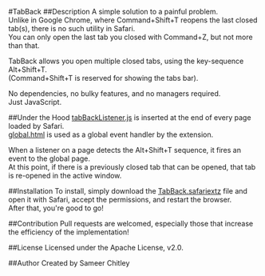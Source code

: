 #TabBack
##Description
A simple solution to a painful problem.  
Unlike in Google Chrome, where Command+Shift+T reopens the last closed tab(s), there is no such utility in Safari.  
You can only open the last tab you closed with Command+Z, but not more than that.  

TabBack allows you open multiple closed tabs, using the key-sequence Alt+Shift+T.  
(Command+Shift+T is reserved for showing the tabs bar).  

No dependencies, no bulky features, and no managers required.  
Just JavaScript.  

##Under the Hood
[tabBackListener.js](TabBack.safariextension/tabBackListener.js) is inserted at the end of every page loaded by Safari.  
[global.html](TabBack.safariextension/global.html) is used as a global event handler by the extension.  

When a listener on a page detects the Alt+Shift+T sequence, it fires an event to the global page.  
At this point, if there is a previously closed tab that can be opened, that tab is re-opened in the active window.

##Installation
To install, simply download the [TabBack.safariextz](https://github.com/rageandqq/TabBack/blob/master/TabBack.safariextz?raw=true) file and open it with Safari, accept the permissions, and restart the browser.  
After that, you're good to go!  

##Contribution
Pull requests are welcomed, especially those that increase the efficiency of the implementation!  

##License
Licensed under the Apache License, v2.0.  

##Author
Created by Sameer Chitley  
